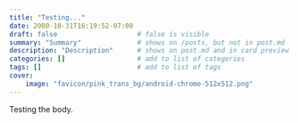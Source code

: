 ```yaml
---
title: "Testing..."
date: 2000-10-31T16:19:52-07:00
draft: false                    # false is visible
summary: "Summary"              # shows on /posts, but not in post.md
description: "Description"      # shows on post.md and in card preview
categories: []                  # add to list of categories
tags: []                        # add to list of tags
cover:
    image: "favicon/pink_trans_bg/android-chrome-512x512.png"
---
```


Testing the body.